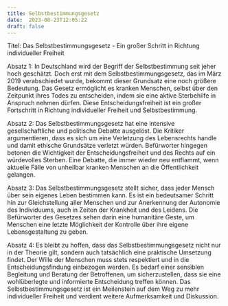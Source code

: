 ```yaml
---
title: Selbstbestimmungsgesetz
date:  2023-08-23T12:05:22
draft: false
---
```


Titel: Das Selbstbestimmungsgesetz - Ein großer Schritt in Richtung individueller Freiheit

Absatz 1: In Deutschland wird der Begriff der Selbstbestimmung seit jeher hoch geschätzt. Doch erst mit dem Selbstbestimmungsgesetz, das im März 2019 verabschiedet wurde, bekommt dieser Grundsatz eine noch größere Bedeutung. Das Gesetz ermöglicht es kranken Menschen, selbst über den Zeitpunkt ihres Todes zu entscheiden, indem sie eine aktive Sterbehilfe in Anspruch nehmen dürfen. Diese Entscheidungsfreiheit ist ein großer Fortschritt in Richtung individueller Freiheit und Selbstbestimmung.

Absatz 2: Das Selbstbestimmungsgesetz hat eine intensive gesellschaftliche und politische Debatte ausgelöst. Die Kritiker argumentieren, dass es sich um eine Verletzung des Lebensrechts handle und damit ethische Grundsätze verletzt würden. Befürworter hingegen betonen die Wichtigkeit der Entscheidungsfreiheit und des Rechts auf ein würdevolles Sterben. Eine Debatte, die immer wieder neu entflammt, wenn aktuelle Fälle von unheilbar kranken Menschen an die Öffentlichkeit gelangen.

Absatz 3: Das Selbstbestimmungsgesetz stellt sicher, dass jeder Mensch über sein eigenes Leben bestimmen kann. Es ist ein bedeutsamer Schritt hin zur Gleichstellung aller Menschen und zur Anerkennung der Autonomie des Individuums, auch in Zeiten der Krankheit und des Leidens. Die Befürworter des Gesetzes sehen darin eine humanitäre Geste, um Menschen eine letzte Möglichkeit der Kontrolle über ihre eigene Lebensgestaltung zu geben.

Absatz 4: Es bleibt zu hoffen, dass das Selbstbestimmungsgesetz nicht nur in der Theorie gilt, sondern auch tatsächlich eine praktische Umsetzung findet. Der Wille der Menschen muss stets respektiert und in die Entscheidungsfindung einbezogen werden. Es bedarf einer sensiblen Begleitung und Beratung der Betroffenen, um sicherzustellen, dass sie eine wohlüberlegte und informierte Entscheidung treffen können. Das Selbstbestimmungsgesetz ist ein Meilenstein auf dem Weg zu mehr individueller Freiheit und verdient weitere Aufmerksamkeit und Diskussion.
